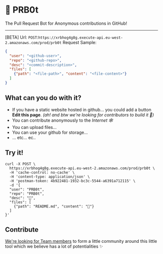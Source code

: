 # 🤖 PRB0t
The Pull Request Bot for Anonymous contributions in GitHub!

---

[BETA] Url: `POST`:`https://xrbhog4g8g.execute-api.eu-west-2.amazonaws.com/prod/prb0t`
Request Sample:
```json
{
  "user": "<github-user>",
  "repo": "<github-repo>",
  "desc": "<commit-description>",
  "files": [
  	{"path": "<file-path>", "content": "<file-content>"}
  ]
}
```

## What can you do with it?

- If you have a static website hosted in github... you could add a button **Edit this page**.
  *(ah! and btw we're looking for contributors to build it 🤖)*
- You can contribute anonymously to the *Internet 🕸*
- You can upload files...
- You can use your github for storage...
- ... etc... ec..

## Try it!
```
curl -X POST \
  https://xrbhog4g8g.execute-api.eu-west-2.amazonaws.com/prod/prb0t \
  -H 'cache-control: no-cache' \
  -H 'content-type: application/json' \
  -H 'postman-token: 4b922481-1932-bc3c-5544-a6391a712115' \
  -d '{
  "user": "PRB0t",
  "repo": "PRB0t",
  "desc": "🤖",
  "files": [
  	{"path": "README.md", "content": "🤖"}
  ]
}'
```

## Contribute
[We're looking for Team members](https://github.com/PRB0t/PRB0t/issues/5) to form a little community around this little tool which we believe has a lot of potentialities ✨
